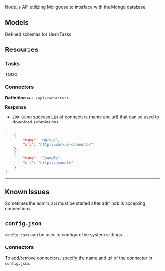 Node.js API utilizing Mongoose to interface with the Mongo database.

## Models

Defined schemas for User/Tasks

## Resources

<!-- Endpoints for Users/Tasks -->

### Tasks

TODO


### Connectors
**Definition**
`GET /api/connectors`

**Response**
- `200 OK` on success
List of connectors (name and url) that can be used to download submissions
```json
[
    {
        "name": "Markus",
        "url": "http://markus-connector"
    },
    {
        "name": "Example",
        "url": "http://example"
    }
]
```
***


## Known Issues

Sometimes the admin_api must be started after admindb is accepting connections



## `config.json`

`config.json` can be used to configure the system settings.

### Connectors

To add/remove connectors, specify the name and url of the connector in `config.json`.